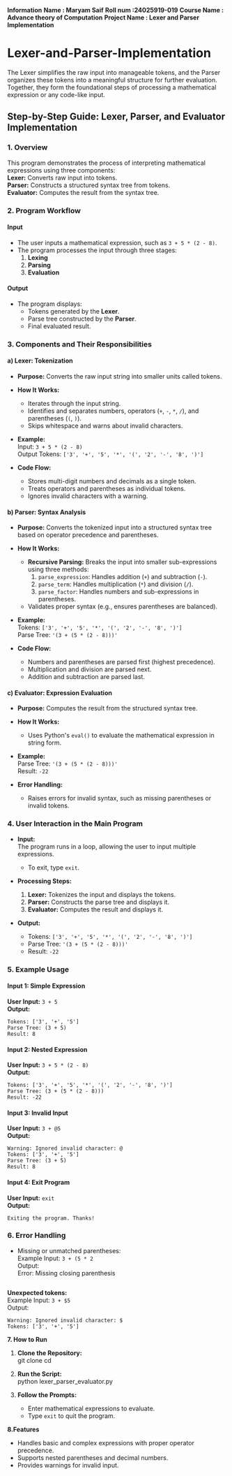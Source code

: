 **Information**
**Name : Maryam Saif**
**Roll num :24025919-019**
**Course Name : Advance theory of Computation**
**Project Name : Lexer and Parser Implementation**


# Lexer-and-Parser-Implementation
The Lexer simplifies the raw input into manageable tokens, and the Parser organizes these tokens into a meaningful structure for further evaluation. Together, they form the foundational steps of processing a mathematical expression or any code-like input.

## **Step-by-Step Guide: Lexer, Parser, and Evaluator Implementation**

### **1. Overview**  
This program demonstrates the process of interpreting mathematical expressions using three components:  
 **Lexer:** Converts raw input into tokens.  
 **Parser:** Constructs a structured syntax tree from tokens.  
 **Evaluator:** Computes the result from the syntax tree.

### **2. Program Workflow**  

#### **Input**  
- The user inputs a mathematical expression, such as `3 + 5 * (2 - 8)`.  
- The program processes the input through three stages:  
  1. **Lexing**  
  2. **Parsing**  
  3. **Evaluation**

#### **Output**  
- The program displays:  
  - Tokens generated by the **Lexer**.  
  - Parse tree constructed by the **Parser**.  
  - Final evaluated result.
    
### **3. Components and Their Responsibilities**

#### **a) Lexer: Tokenization**  
- **Purpose:** Converts the raw input string into smaller units called tokens.  
- **How It Works:**  
  - Iterates through the input string.  
  - Identifies and separates numbers, operators (`+`, `-`, `*`, `/`), and parentheses (`(`, `)`).  
  - Skips whitespace and warns about invalid characters.  

- **Example:**  
  Input: `3 + 5 * (2 - 8)`  
  Output Tokens: `['3', '+', '5', '*', '(', '2', '-', '8', ')']`  

- **Code Flow:**  
  - Stores multi-digit numbers and decimals as a single token.  
  - Treats operators and parentheses as individual tokens.  
  - Ignores invalid characters with a warning.

#### **b) Parser: Syntax Analysis**  
- **Purpose:** Converts the tokenized input into a structured syntax tree based on operator precedence and parentheses.  
- **How It Works:**  
  - **Recursive Parsing:** Breaks the input into smaller sub-expressions using three methods:  
    1. `parse_expression`: Handles addition (`+`) and subtraction (`-`).  
    2. `parse_term`: Handles multiplication (`*`) and division (`/`).  
    3. `parse_factor`: Handles numbers and sub-expressions in parentheses.  
  - Validates proper syntax (e.g., ensures parentheses are balanced).  

- **Example:**  
  Tokens: `['3', '+', '5', '*', '(', '2', '-', '8', ')']`  
  Parse Tree: `'(3 + (5 * (2 - 8)))'`

- **Code Flow:**  
  - Numbers and parentheses are parsed first (highest precedence).  
  - Multiplication and division are parsed next.  
  - Addition and subtraction are parsed last.

#### **c) Evaluator: Expression Evaluation**  
- **Purpose:** Computes the result from the structured syntax tree.  
- **How It Works:**  
  - Uses Python's `eval()` to evaluate the mathematical expression in string form.  

- **Example:**  
  Parse Tree: `'(3 + (5 * (2 - 8)))'`  
  Result: `-22`

- **Error Handling:**  
  - Raises errors for invalid syntax, such as missing parentheses or invalid tokens.

### **4. User Interaction in the Main Program**

- **Input:**  
  The program runs in a loop, allowing the user to input multiple expressions.  
  - To exit, type `exit`.  

- **Processing Steps:**  
  1. **Lexer:** Tokenizes the input and displays the tokens.  
  2. **Parser:** Constructs the parse tree and displays it.  
  3. **Evaluator:** Computes the result and displays it.  

- **Output:**  
  - Tokens: `['3', '+', '5', '*', '(', '2', '-', '8', ')']`  
  - Parse Tree: `'(3 + (5 * (2 - 8)))'`  
  - Result: `-22`

### **5. Example Usage**

#### Input 1: Simple Expression  
**User Input:** `3 + 5`  
**Output:**  
```
Tokens: ['3', '+', '5']
Parse Tree: (3 + 5)
Result: 8
```
#### Input 2: Nested Expression  
**User Input:** `3 + 5 * (2 - 8)`  
**Output:**  
```
Tokens: ['3', '+', '5', '*', '(', '2', '-', '8', ')']
Parse Tree: (3 + (5 * (2 - 8)))
Result: -22
```
#### Input 3: Invalid Input  
**User Input:** `3 + @5`  
**Output:**  
```
Warning: Ignored invalid character: @
Tokens: ['3', '+', '5']
Parse Tree: (3 + 5)
Result: 8
```
#### Input 4: Exit Program  
**User Input:** `exit`  
**Output:**  
```
Exiting the program. Thanks!
```
### **6. Error Handling**
- Missing or unmatched parentheses:  
  Example Input: `3 + (5 * 2`  
  Output:  
  Error: Missing closing parenthesis
  ```
**Unexpected tokens:**  
  Example Input: `3 + $5`  
  Output:  
  ```
  Warning: Ignored invalid character: $
  Tokens: ['3', '+', '5']
```
**7. How to Run**  
1. **Clone the Repository:**  
   git clone <repository-url>
   cd <repository-folder>
   
2. **Run the Script:**  
   python lexer_parser_evaluator.py
3. **Follow the Prompts:**  
   - Enter mathematical expressions to evaluate.  
   - Type `exit` to quit the program.

     
**8.Features**
- Handles basic and complex expressions with proper operator precedence.  
- Supports nested parentheses and decimal numbers.  
- Provides warnings for invalid input.  

